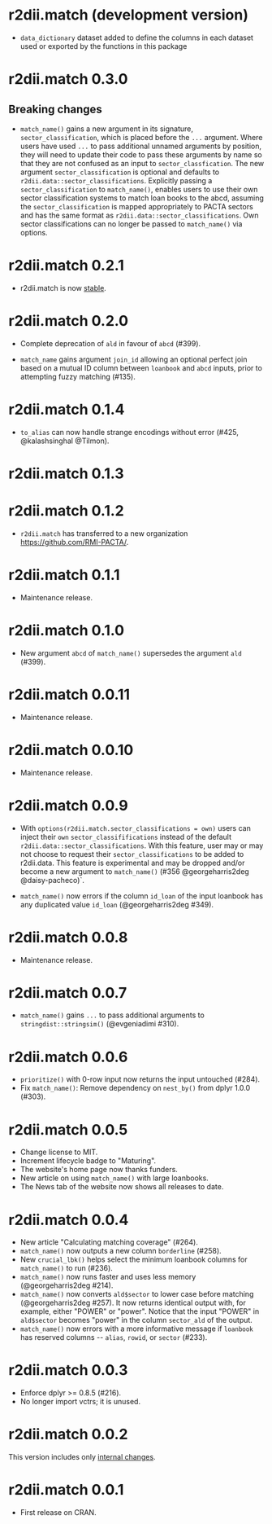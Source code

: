 # r2dii.match (development version)

* `data_dictionary` dataset added to define the columns in each dataset used or exported by the functions in this package

# r2dii.match 0.3.0

## Breaking changes

* `match_name()` gains a new argument in its signature, `sector_classification`, which is placed before the `...` argument. Where users have used `...` to pass additional unnamed arguments by position, they will need to update their code to pass these arguments by name so that they are not confused as an input to `sector_classfication`. The new argument `sector_classification` is optional and defaults to `r2dii.data::sector_classifications`. Explicitly passing a `sector_classification` to `match_name()`, enables users to use their own sector classification systems to match loan books to the abcd, assuming the `sector_classification` is mapped appropriately to PACTA sectors and has the same format as `r2dii.data::sector_classifications`. Own sector classifications can no longer be passed to `match_name()` via options.

# r2dii.match 0.2.1

* r2dii.match is now [stable](https://lifecycle.r-lib.org/articles/stages.html).

# r2dii.match 0.2.0

* Complete deprecation of `ald` in favour of `abcd` (#399).

* `match_name` gains argument `join_id` allowing an optional perfect join based on a mutual ID column between `loanbook` and `abcd` inputs, prior to attempting fuzzy matching (#135).

# r2dii.match 0.1.4

* `to_alias` can now handle strange encodings without error (#425, @kalashsinghal @Tilmon).

# r2dii.match 0.1.3

# r2dii.match 0.1.2

* `r2dii.match` has transferred to a new organization 
https://github.com/RMI-PACTA/. 

# r2dii.match 0.1.1

* Maintenance release. 

# r2dii.match 0.1.0

* New argument `abcd` of `match_name()` supersedes the argument `ald` (#399). 

# r2dii.match 0.0.11

* Maintenance release.

# r2dii.match 0.0.10

* Maintenance release.

# r2dii.match 0.0.9

* With `options(r2dii.match.sector_classifications = own)` users can inject
  their `own` `sector_classififications` instead of the default
  `r2dii.data::sector_classifications`. With this feature, user may or may not
  choose to request their `sector_classifications` to be added to r2dii.data. 
  This feature is experimental and may be dropped and/or become a new argument
  to `match_name()` (#356 @georgeharris2deg @daisy-pacheco)`.

* `match_name()` now errors if the column `id_loan` of the input loanbook has
  any duplicated value `id_loan` (@georgeharris2deg #349).

# r2dii.match 0.0.8

* Maintenance release.

# r2dii.match 0.0.7

* `match_name()` gains `...` to pass additional arguments to
  `stringdist::stringsim()` (@evgeniadimi #310).

# r2dii.match 0.0.6

* `prioritize()` with 0-row input now returns the input untouched (#284).
* Fix `match_name()`: Remove dependency on `nest_by()` from dplyr 1.0.0 (#303).

# r2dii.match 0.0.5

* Change license to MIT.
* Increment lifecycle badge to "Maturing".
* The website's home page now thanks funders.
* New article on using `match_name()` with large loanbooks.
* The News tab of the website now shows all releases to date.

# r2dii.match 0.0.4

* New article "Calculating matching coverage" (#264).
* `match_name()` now outputs a new column `borderline` (#258).
* New `crucial_lbk()` helps select the minimum loanbook columns for
  `match_name()` to run (#236).
* `match_name()` now runs faster and uses less memory (@georgeharris2deg #214).
* `match_name()` now converts `ald$sector` to lower case before matching
  (@georgeharris2deg #257). It now returns identical output with, for example, 
  either "POWER" or "power". Notice that the input "POWER" in `ald$sector`
  becomes "power" in the column `sector_ald` of the output.
* `match_name()` now errors with a more informative message if `loanbook` has
  reserved columns -- `alias`, `rowid`, or `sector` (#233).

# r2dii.match 0.0.3

* Enforce dplyr >= 0.8.5 (#216).
* No longer import vctrs; it is unused.

# r2dii.match 0.0.2

This version includes only [internal changes](https://github.com/RMI-PACTA/r2dii.match/releases/tag/v0.0.2). 

# r2dii.match 0.0.1

* First release on CRAN.
